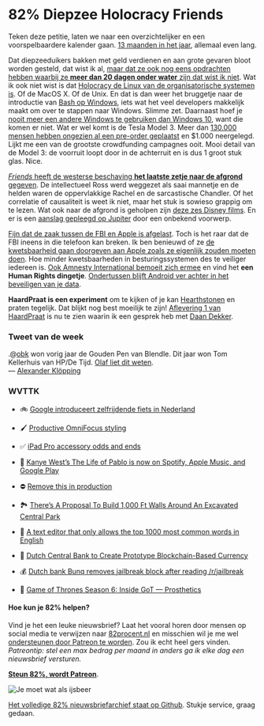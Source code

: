 # 82% Diepzee Holocracy Friends

Teken deze petitie, laten we naar een overzichtelijker en een voorspelbaardere kalender gaan. [13 maanden in het jaar](http://13maanden.nl), allemaal even lang.

Dat diepzeeduikers bakken met geld verdienen en aan grote gevaren bloot worden gesteld, dat wist ik al, [maar dat ze ook nog eens opdrachten hebben waarbij ze **meer dan 20 dagen onder water** zijn dat  wist ik niet](http://www.telegraph.co.uk/men/the-filter/10-things-no-one-tells-you-before-you-become-a-deep-sea-diver/). Wat ik ook niet wist is dat [Holocracy de Linux van de organisatorische systemen is](https://medium.com/@rubzie/why-you-don-t-understand-holacracy-1730312b0ef1#.hoiun323q). Of de MacOS X. Of de Unix. En dat is dan weer het bruggetje naar de introductie van [Bash op Windows](http://techcrunch.com/2016/03/30/be-very-afraid-hell-has-frozen-over-bash-is-coming-to-windows-10/), iets wat het veel developers makkelijk maakt om over te stappen naar Windows. Slimme zet. Daarnaast hoef je [nooit meer een andere Windows te gebruiken dan Windows 10](http://www.theverge.com/2015/5/7/8568473/windows-10-last-version-of-windows), want die komen er niet. Wat er wel komt is de Tesla Model 3. Meer dan [130.000 mensen hebben ongezien al een pre-order geplaatst](http://www.theverge.com/2016/3/31/11335272/tesla-model-3-announced-price-release-date-specs-preorder) en $1.000 neergelegd. Lijkt me een van de grootste crowdfunding campagnes ooit. Mooi detail van de Model 3: de voorruit loopt door in de achterruit en is dus 1 groot stuk glas. Nice.

[*Friends* heeft de westerse beschaving **het laatste zetje naar de afgrond** gegeven](https://medium.com/@thatdavidhopkins/how-a-tv-sitcom-triggered-the-downfall-of-western-civilization-336e8ccf7dd0#.mq90knyf7). De intellectueel Ross werd weggezet als saai mannetje en de helden waren de oppervlakkige Rachel en de sarcastische Chandler. Of het correlatie of causaliteit is weet ik niet, maar het stuk is sowieso grappig om te lezen. Wat ook naar de afgrond is geholpen zijn [deze zes Disney films](http://www.empireonline.com/movies/features/disney-movies-unmade/). En er is een [aanslag gepleegd op Jupiter](http://www.slate.com/blogs/bad_astronomy/2016/03/29/jupiter_hit_by_asteroid_or_comet_in_march_2016.html) door een onbekend voorwerp.

[Fijn dat de zaak tussen de FBI en Apple is afgelast](http://www.fastcompany.com/3058397/why-apple-won-its-six-week-long-skirmish-with-the-fbi). Toch is het raar dat de FBI ineens in die telefoon kan breken. Ik ben benieuwd of ze [de kwetsbaarheid gaan doorgeven aan Apple zoals ze eigenlijk zouden moeten doen](https://www.eff.org/deeplinks/2016/03/fbi-breaks-iphone-and-we-have-some-questions). Hoe minder kwetsbaarheden in besturingssystemen des te veiliger iedereen is. [Ook Amnesty International bemoeit zich ermee](https://www.eff.org/deeplinks/2016/03/amnesty-international-encryption-human-rights-issue) en vind het **een Human Rights dingetje**. [Ondertussen blijft Android ver achter in het beveiligen van je data](http://www.theatlantic.com/technology/archive/2016/03/the-digital-security-divide/475590/).

**HaardPraat is een experiment** om te kijken of je kan [Hearthstonen](http://us.battle.net/hearthstone/en/) en praten tegelijk. Dat blijkt nog best moeilijk te zijn! [Aflevering 1 van HaardPraat](https://www.youtube.com/watch?v=0Uhx4wgXjnk) is nu te zien waarin ik een gesprek heb met [Daan Dekker](https://twitter.com/hemigrapsus).

### Tweet van de week

.@[obk](https://twitter.com/obk) won vorig jaar de Gouden Pen van Blendle. Dit jaar won Tom Kellerhuis van HP/De Tijd. [Olaf liet dit weten](https://www.facebook.com/AlexanderNL/videos/951197271259/).   
— [Alexander Klöpping](https://twitter.com/AlexanderNL/status/715864836027064320)

### WVTTK

- 🚲 [Google introduceert zelfrijdende fiets in Nederland](http://youtu.be/LSZPNwZex9s)

- 🖌 [Productive OmniFocus styling](http://www.practicallyefficient.com/home/2016/3/31/productive-omnifocus-styling)

- ✅ [iPad Pro accessory odds and ends](https://sixcolors.com/post/2016/03/ipad-pro-accessory-odds-and-ends/)

- 🎵 [Kanye West’s The Life of Pablo is now on Spotify, Apple Music, and Google Play](http://www.theverge.com/2016/4/1/11343526/kanye-west-life-of-pablo-spotify-itunes)

- ⛔️ [Remove this in production](https://github.com/search?q=%22remove+this+in+production%22&type=Code&utf8=✓)

- 🏞 [There’s A Proposal To Build 1,000 Ft Walls Around An Excavated Central Park](http://www.boredpanda.com/central-park-glass-walls-new-york-horizon-yitan-sun-jianshi-wu-evolo-skyscraper-competition/)
- 📝 [A text editor that only allows the top 1000 most common words in English](https://github.com/mortenjust/cleartext-mac)
- 🔗 [Dutch Central Bank to Create Prototype Blockchain-Based Currency](http://www.coindesk.com/dutch-central-bank-to-create-dnbcoin-prototype/)
- 💰 [Dutch bank Bunq removes jailbreak block after reading /r/jailbreak](https://www.reddit.com/r/jailbreak/comments/4ckgb1/news_dutch_bank_bunq_removes_jailbreak_block/)
- 👺 [Game of Thrones Season 6: Inside GoT — Prosthetics](http://youtu.be/hOyrpGRdEzg)


#### Hoe kun je 82% helpen?
Vind je het een leuke nieuwsbrief? Laat het vooral horen door mensen op social media te verwijzen naar [82procent.nl](http://82procent.nl) en misschien wil je me wel [ondersteunen door Patreon te worden](https://www.patreon.com/reinier). Zou ik echt heel gers vinden. _Patreontip: stel een max bedrag per maand in anders ga ik elke dag een nieuwsbrief versturen._

[**Steun 82%, wordt Patreon**](https://www.patreon.com/reinier).

![Je moet wat als ijsbeer](https://lh3.googleusercontent.com/-b_Slo-R99vo/Vv0PATTeH-I/AAAAAAAFh5k/AXCyjU6vPLoPHJf_JC04hRCnkft6pbbww/w852-h478/and%2Banimals%2Bbeing%2Bawesome...gif)

[Het volledige 82% nieuwsbriefarchief staat op Github](http://github.com/reinier/82procent-nieuwsbrieven). Stukje service, graag gedaan. 
